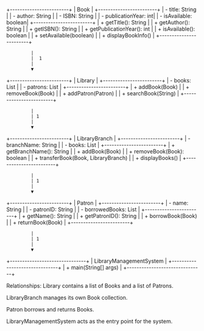 +------------------------+
|        Book           |
+------------------------+
| - title: String       |
| - author: String      |
| - ISBN: String        |
| - publicationYear: int|
| - isAvailable: boolean|
+------------------------+
| + getTitle(): String  |
| + getAuthor(): String |
| + getISBN(): String   |
| + getPublicationYear(): int |
| + isAvailable(): boolean   |
| + setAvailable(boolean) |
| + displayBookInfo()   |
+------------------------+

             |
             |  1
             |  
             ▼
+------------------------+
|       Library         |
+------------------------+
| - books: List<Book>   |
| - patrons: List<Patron> |
+------------------------+
| + addBook(Book)       |
| + removeBook(Book)    |
| + addPatron(Patron)   |
| + searchBook(String)  |
+------------------------+

             |
             | 1
             |  
             ▼
+------------------------+
|     LibraryBranch     |
+------------------------+
| - branchName: String  |
| - books: List<Book>   |
+------------------------+
| + getBranchName(): String |
| + addBook(Book)       |
| + removeBook(Book): boolean |
| + transferBook(Book, LibraryBranch) |
| + displayBooks()      |
+------------------------+

             |
             | 1
             |  
             ▼
+------------------------+
|        Patron         |
+------------------------+
| - name: String        |
| - patronID: String    |
| - borrowedBooks: List<Book> |
+------------------------+
| + getName(): String   |
| + getPatronID(): String |
| + borrowBook(Book)    |
| + returnBook(Book)    |
+------------------------+

             |
             | 1
             |
             ▼
+-------------------------------+
|    LibraryManagementSystem    |
+-------------------------------+
| + main(String[] args)         |
+-------------------------------+

Relationships:
Library contains a list of Books and a list of Patrons.

LibraryBranch manages its own Book collection.

Patron borrows and returns Books.

LibraryManagementSystem acts as the entry point for the system.
